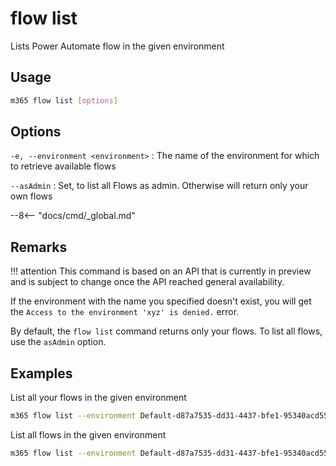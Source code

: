# flow list

Lists Power Automate flow in the given environment

## Usage

```sh
m365 flow list [options]
```

## Options

`-e, --environment <environment>`
: The name of the environment for which to retrieve available flows

`--asAdmin`
: Set, to list all Flows as admin. Otherwise will return only your own flows

--8<-- "docs/cmd/_global.md"

## Remarks

!!! attention
    This command is based on an API that is currently in preview and is subject to change once the API reached general availability.

If the environment with the name you specified doesn't exist, you will get the `Access to the environment 'xyz' is denied.` error.

By default, the `flow list` command returns only your flows. To list all flows, use the `asAdmin` option.

## Examples

List all your flows in the given environment

```sh
m365 flow list --environment Default-d87a7535-dd31-4437-bfe1-95340acd55c5
```

List all flows in the given environment

```sh
m365 flow list --environment Default-d87a7535-dd31-4437-bfe1-95340acd55c5 --asAdmin
```
